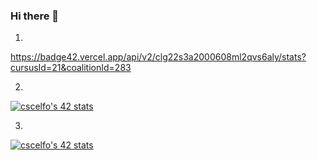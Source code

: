 ### Hi there 👋
1.
https://badge42.vercel.app/api/v2/clg22s3a2000608ml2qvs6aly/stats?cursusId=21&coalitionId=283

2.
[![cscelfo's 42 stats](https://badge42.vercel.app/api/v2/clg22s3a2000608ml2qvs6aly/stats?cursusId=21&coalitionId=283)](https://github.com/JaeSeoKim/badge42)

3.
<a href="https://github.com/JaeSeoKim/badge42"><img src="https://badge42.vercel.app/api/v2/clg22s3a2000608ml2qvs6aly/stats?cursusId=21&coalitionId=283" alt="cscelfo's 42 stats" /></a>

<!--
**Scelfo42/Scelfo42** is a ✨ _special_ ✨ repository because its `README.md` (this file) appears on your GitHub profile.

Here are some ideas to get you started:

- 🔭 I’m currently working on ...
- 🌱 I’m currently learning ...
- 👯 I’m looking to collaborate on ...
- 🤔 I’m looking for help with ...
- 💬 Ask me about ...
- 📫 How to reach me: ...
- 😄 Pronouns: ...
- ⚡ Fun fact: ...
-->
